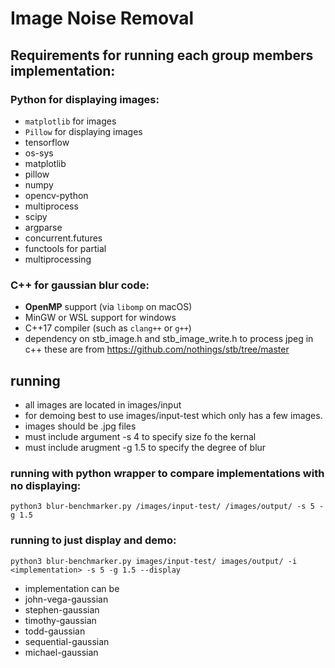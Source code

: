 # Image Noise Removal

## Requirements for running each group members implementation:
### Python for displaying images:
- `matplotlib` for images 
- `Pillow` for displaying images
- tensorflow
- os-sys
- matplotlib
- pillow
- numpy
- opencv-python
- multiprocess
- scipy
- argparse
- concurrent.futures
- functools for partial
- multiprocessing

### C++ for gaussian blur code: 
- **OpenMP** support (via `libomp` on macOS)
- MinGW or WSL support for windows 
- C++17 compiler (such as `clang++` or `g++`)
- dependency on stb_image.h and stb_image_write.h to process jpeg in c++ these are from https://github.com/nothings/stb/tree/master
 
## running 
 - all images are located in images/input
 - for demoing best to use images/input-test which only has a few images. 
 - images should be .jpg files
 - must include argument -s 4 to specify size fo the kernal
 - must include arugment -g 1.5 to specify the degree of blur 

### running with python wrapper to compare implementations with no displaying:
```
python3 blur-benchmarker.py /images/input-test/ /images/output/ -s 5 -g 1.5
```

### running to just display and demo:
```
python3 blur-benchmarker.py images/input-test/ images/output/ -i <implementation> -s 5 -g 1.5 --display

```
 - implementation can be
 - john-vega-gaussian
 - stephen-gaussian
 - timothy-gaussian
 - todd-gaussian
 - sequential-gaussian
 - michael-gaussian

